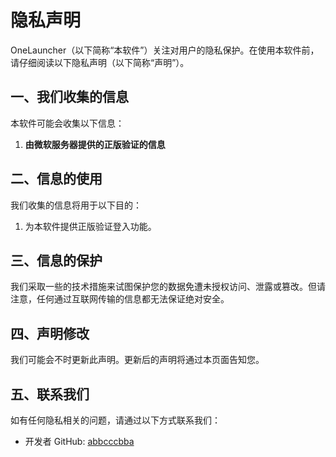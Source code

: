 # 隐私声明

OneLauncher（以下简称“本软件”）关注对用户的隐私保护。在使用本软件前，请仔细阅读以下隐私声明（以下简称“声明”）。

## 一、我们收集的信息
本软件可能会收集以下信息：
1. **由微软服务器提供的正版验证的信息**

## 二、信息的使用
我们收集的信息将用于以下目的：
1. 为本软件提供正版验证登入功能。

## 三、信息的保护
我们采取一些的技术措施来试图保护您的数据免遭未授权访问、泄露或篡改。但请注意，任何通过互联网传输的信息都无法保证绝对安全。

## 四、声明修改
我们可能会不时更新此声明。更新后的声明将通过本页面告知您。

## 五、联系我们
如有任何隐私相关的问题，请通过以下方式联系我们：
- 开发者 GitHub: [abbcccbba](https://github.com/abbcccbba)
